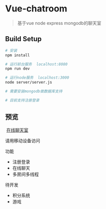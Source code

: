 # Vue-chatroom

> 基于vue node express mongodb的聊天室 

## Build Setup

``` bash
# 安装
npm install

# 运行前台服务  localhost:8080
npm run dev

# 运行node服务  localhost:3000
node server/server.js

# 需要安装mongodb做数据库支持

# 目前支持注册登录

```
## 预览
  [在线聊天室](http://59.110.218.21)  
  
 请用移动设备访问
 
 功能 
* 注册登录
* 在线聊天
* 多房间多线程

待开发
* 积分系统
* 游戏
